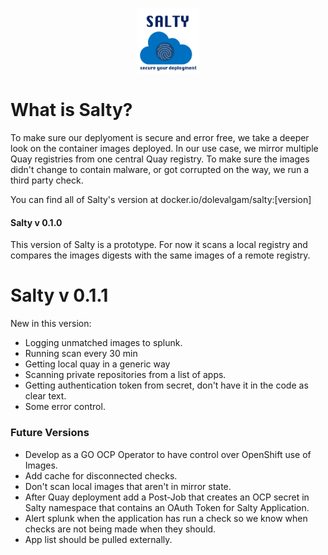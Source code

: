 <p align="center">
<img alt="Salty" src="SALTY_LOGO.png" width="20%" height="20%">
</p>

# What is Salty?
To make sure our deplyoment is secure and error free, we take a deeper look on the container images deployed.
In our use case, we mirror multiple Quay registries from one central Quay registry.
To make sure the images didn't change to contain malware, or got corrupted on the way, we run a third party check.

You can find all of Salty's version at docker.io/dolevalgam/salty:[version]

#### Salty v 0.1.0
This version of Salty is a prototype. For now it scans a local registry and compares the images digests with the same images of a remote registry.

# Salty v 0.1.1
New in this version:
* Logging unmatched images to splunk.
* Running scan every 30 min
* Getting local quay in a generic way
* Scanning private repositories from a list of apps.
* Getting authentication token from secret, don't have it in the code as clear text.
* Some error control.

### Future Versions
* Develop as a GO OCP Operator to have control over OpenShift use of Images.
* Add cache for disconnected checks.
* Don't scan local images that aren't in mirror state.
* After Quay deployment add a Post-Job that creates an OCP secret in Salty namespace that contains an OAuth Token for Salty Application.
* Alert splunk when the application has run a check so we know when checks are not being made when they should.
* App list should be pulled externally.
